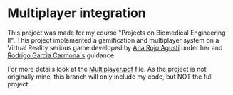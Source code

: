 # Multiplayer integration

This project was made for my course "Projects on Biomedical Engineering II". This project implemented a gamification and multiplayer system on a Virtual Reality serious game developed by [Ana Rojo Agustí](https://www.linkedin.com/in/ana-rojo-agusti/) under her and [Rodrigo Garcia Carmona's](https://www.linkedin.com/in/rgarciacarmona/) guidance.

For more details look at the [Multiplayer.pdf]() file.
As the project is not originally mine, this branch will only include my code, but NOT the full project.
